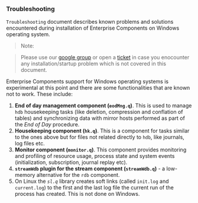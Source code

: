 ###                                           **Troubleshooting**

<!--------------------------------------------------------------------------------------------------------------------->
`Troubleshooting` document describes known problems and solutions encountered during installation of Enterprise 
Components on Windows operating system.

> Note:
  
> Please use our [google group](https://groups.google.com/d/forum/exxeleron) 
or open a [ticket](https://github.com/exxeleron/enterprise-components/issues) 
in case you enocounter any installation/startup problem which is not covered in this document.

Enterprise Components support for Windows operating systems is experimental at this point and there are some functionalities that are known not to work. These include:

1. **End of day management component (`eodMng.q`)**. This is used to manage `hdb` housekeeping tasks (like deletion, compression 
and conflation of tables) and synchronizing data with mirror hosts performed as part of the *End of Day* procedure.
1. **Housekeeping component (`hk.q`)**. This is a component for tasks similar to the ones above but for files not related directly to `hdb`, like journals, log files etc.
1. **Monitor component (`monitor.q`)**. This component provides monitoring and profiling of resource usage, process state and 
system events (initialization, subscription, journal replay etc).
1. **`streamWdb` plugin for the stream component (`streamWdb.q`)** - a low-memory alternative for the `rdb` component. 
1. On Linux the *`sl.q`* library creates soft links (called `init.log` and `current.log`) to the first and the last log file the 
current run of the process has created. This is not done on Windows.


